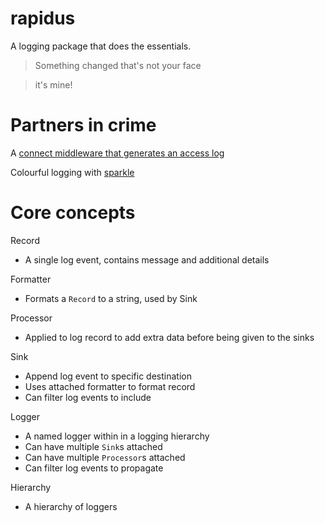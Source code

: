 # rapidus
A logging package that does the essentials.

> Something changed that's not your face

> it's mine!

# Partners in crime

A [connect middleware that generates an access log](https://github.com/keis/rapidus-connect-logger)

Colourful logging with [sparkle](https://github.com/keis/rapidus-sparkle)

# Core concepts

Record
 - A single log event, contains message and additional details

Formatter
 - Formats a `Record` to a string, used by Sink

Processor
 - Applied to log record to add extra data before being given to the sinks

Sink
 - Append log event to specific destination
 - Uses attached formatter to format record
 - Can filter log events to include

Logger
 - A named logger within in a logging hierarchy
 - Can have multiple `Sink`s attached
 - Can have multiple `Processor`s attached
 - Can filter log events to propagate

Hierarchy
 - A hierarchy of loggers


